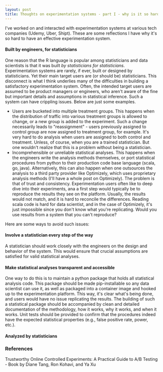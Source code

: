 ```yaml
---
layout: post
title: Thoughts on experimentation systems - part I - why is it so hard?
---    
```

I've worked on and interacted with experimentation systems at various tech companies (Udemy, Uber, Shipt). These are some reflections I have why it's so hard to have an effective experimentation system.

#### Built by engineers, for statisticians

One reason that the R language is popular among statisticians and data scientists is that it was built *by statisticians for statisticians*. Experimentation systems are rarely, if ever, built or designed by statisticians. Yet their main target users are (or should be) statisticians. This disconnect is what I think underlies many of the difficulties in building a satisfactory experimentation system. Often, the intended target users are assumed to be product managers or engineers, who aren't aware of the fine but important details and assumptions in statistical inference. Such a system can have crippling issues. Below are just some examples.

* Users are bucketed into multiple treatment groups. This happens when the distribution of traffic into various treatment groups is allowed to change, or a new group is added to the experiment. Such a change necessarily leads to "reassignment" - users previously assigned to control group are now assigned to treatment group, for example. It's very hard to do analysis when users are assigned to both control and treatment. Unless, of course, when you are a trained statistician. But one wouldn't realize that this is a problem without being a statistician.
* Incomprehensible or unreliable statistical analyses. This happens when the engineers write the analysis methods themselves, or port statistical procedures from python to their production code base language (scala, go, java). Alternatively, this can also happen when one outsources the analysis to a third party provider like Optimizely, which uses proprietary analysis methods (I'll have a whole post on Optimizely). The problem is that of trust and consistency. Experimentation users often like to deep dive into their experiments, ana a first step would typically be to reproduce the results they see on the platform. Usually, the results would not match, and it is hard to reconcile the differences. Reading scala code is hard for data scientist, and in the case of Optimizely, it's just impossible since you don't know what you're replicating. Would you use results from a system that you can't reproduce? 



Here are some ways to avoid such issues:

#### Involve a statistician every step of the way
A statistician should work closely with the engineers on the design and behavior of the system. This would ensure that crucial assumptions are satisfied for valid statistical analyses.

#### Make statistical analyses transparent and accessible
One way to do this is to maintain a python package that holds all statistical analysis code. This package should be made pip-installable so any data scientist can use it, as well as packaged into a container image and hooked up to the experimentation platform. This way, it's clear what's being done, and users would have no issue replicating the results. The building of such a statistical package should be accompanied by clean and detailed documentation of the methodology, how it works, why it works, and when it works. Unit tests should be provided to confirm that the procedures indeed have the expected statistical properties (e.g., false positive rate, power, etc.).

#### Analyzed by statisticians

### References
Trustworthy Online Controlled Experiments: A Practical Guide to A/B Testing - Book by Diane Tang, Ron Kohavi, and Ya Xu

